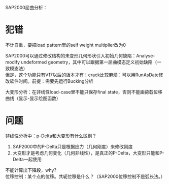 
SAP2000屈曲分析：  
# 犯错

不计自重，要把load pattern里的self weight multiplier改为0

SAP2000可以通过修改结构的未变形几何形状引入初始几何缺陷：Analyse-modify undeformed geometry，其中可以跟据第一屈曲模态定义初始缺陷（一致模态法）  
但是，这个功能只有V17以后的版本才有！crack比较麻烦：可以用RunAsDate修改软件时间。前提：需要先运行Bucking分析

大变形分析：在非线性load-case里不能只保存final state，否则不能画荷载位移曲线（显示-显示绘图函数）

# 问题

非线性分析中：p-Delta和大变形有什么区别？  
1. SAP2000中的P-Delta只是根据应力（几何刚度）来修改刚度
2. 大变形才是考虑几何变化（几何非线性），是真正的P-Delta，大变形只能和P-Delta一起使用

不能计算出下降段，why?  
位移控制：某个点的位移。共轭位移是什么？（SAP2000位移控制不是弧长法。）

